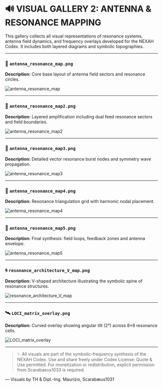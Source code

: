 # 🔊 VISUAL GALLERY 2: ANTENNA & RESONANCE MAPPING

This gallery collects all visual representations of resonance systems, antenna field dynamics, and frequency overlays developed for the NEXAH Codex. It includes both layered diagrams and symbolic topographies.

---

### 📡 `antenna_resonance_map.png`

**Description:** Core base layout of antenna field sectors and resonance circles.

![antenna\_resonance\_map](../visuals/antenna_resonance_map.png)

---

### 📡 `antenna_resonance_map2.png`

**Description:** Layered amplification including dual feed resonance sectors and field boundaries.

![antenna\_resonance\_map2](../visuals/antenna_resonance_map2.png)

---

### 📡 `antenna_resonance_map3.png`

**Description:** Detailed vector resonance burst nodes and symmetry wave propagation.

![antenna\_resonance\_map3](../visuals/antenna_resonance_map3.png)

---

### 📡 `antenna_resonance_map4.png`

**Description:** Resonance triangulation grid with harmonic nodal placement.

![antenna\_resonance\_map4](../visuals/antenna_resonance_map4.png)

---

### 📡 `antenna_resonance_map5.png`

**Description:** Final synthesis: field loops, feedback zones and antenna envelope.

![antenna\_resonance\_map5](../visuals/antenna_resonance_map5.png)

---

### 🌀 `resonance_architecture_V_map.png`

**Description:** V-shaped architecture illustrating the symbolic spine of resonance structures.

![resonance\_architecture\_V\_map](../visuals/resonance_architecture_V_map.png)

---

### 🛰️ `LOCI_matrix_overlay.png`

**Description:** Curved overlay showing angular tilt (2°) across 8×8 resonance cells.

![LOCI\_matrix\_overlay](../visuals/LOCI_matrix_overlay.png)

---

> ✨ All visuals are part of the symbolic-frequency synthesis of the NEXAH Codex. Use and share freely under Codex License: Quote & Use permitted. For monetization or redistribution, explicit permission from Scarabaeus1033 is required.

— Visuals by TH & Dipl.-Ing. Maurizio, Scarabæus1031
